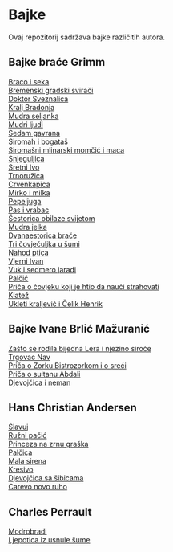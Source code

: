 # Bajke

Ovaj repozitorij sadržava bajke različitih autora.

## Bajke braće Grimm
[Braco i seka](<braco_i_seka.md>)\
[Bremenski gradski svirači](<bremenski_gradski_sviraci.md>)\
[Doktor Sveznalica](<doktor_sveznalica.md>)\
[Kralj Bradonja](<kralj_bradonja.md>)\
[Mudra seljanka](<mudra_seljanka.md>)\
[Mudri ljudi](<mudri_ljudi.md>)\
[Sedam gavrana](<sedam_gavrana.md>)\
[Siromah i bogataš](<siromah_i_bogatas.md>)\
[Siromašni mlinarski momčić i maca](<siromasni_mlinarski_momcic_i_maca.md>)\
[Snjeguljica](<snjeguljica.md>)\
[Sretni Ivo](<sretni_ivo.md>)\
[Trnoružica](<trnoruzica.md>)\
[Crvenkapica](<crvenkapica.md>)\
[Mirko i milka](<mirko_i_milka.md>)\
[Pepeljuga](<pepeljuga.md>)\
[Pas i vrabac](<pas_i_vrabac.md>)\
[Šestorica obilaze svijetom](<sestorica_obilaze_svijetom.md>)\
[Mudra jelka](<mudra_jelka.md>)\
[Dvanaestorica braće](<dvanaestorica_brace.md>)\
[Tri čovječuljka u šumi](<tri_covjeculjka_u_sumi.md>)\
[Nahod ptica](<nahod_ptica.md>)\
[Vjerni Ivan](<vjerni_ivan.md>)\
[Vuk i sedmero jaradi](<vuk_i_sedmoro_jaradi.md>)\
[Palčić](<palcic.md>)\
[Priča o čovjeku koji je htio da nauči strahovati](<prica_o_covjeku_koji_je_htio_da_nauci_strahovati.md>)\
[Klatež](<klatez.md>)\
[Ukleti kraljević i Čelik Henrik](<ukleti_kraljevic_i_celik_henrik.md>)

## Bajke Ivane Brlić Mažuranić
[Zašto se rodila bijedna Lera i njezino siroče](zasto_se_rodila_bijedna_lera_i_njezino_siroce_ivana_brlic_mazuranic.md)\
[Trgovac Nav](trgovac_nav_ivana_brlic_mazuranic.md)\
[Priča o Zorku Bistrozorkom i o sreći](prica_o_zorku_bistrozorkom_i_o_sreci_ivana_brlic_mazuranic.md)\
[Priča o sultanu Abdali](prica_o_sultanu_abdali_ivana_brlic_mazuranic.md)\
[Djevojčica i neman](djevojcica_i_neman_brlic_mazuranic.md)

## Hans Christian Andersen

[Slavuj](slavuj_hans_christian_andersen.md)\
[Ružni pačić](ruzni_pacic_hans_christian_andersen.md)\
[Princeza na zrnu graška](princeza_na_zrnu_graska_hans_christian_andersen.md)\
[Palčica](palcica_hans_christian_andersen.md)\
[Mala sirena](mala_sirena_hans_christian_andersen.md)\
[Kresivo](kresivo_hans_christian_andersen.md)\
[Djevojčica sa šibicama](djevojcica_sa_sibicama_hans_christian_andersen.md)\
[Carevo novo ruho](carevo_novo_ruho_hans_christian_andersen.md)

## Charles Perrault

[Modrobradi](modrobradi_charles_perrault.md)\
[Ljepotica iz usnule šume](ljepotica_iz_usnule_sume_charles_perrault.md)



